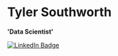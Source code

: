 # Tyler Southworth
**'Data Scientist'**
<div id="badges">
  <a href="https://www.linkedin.com/in/southworth-tyler/">
  <img src="https://img.shields.io/badge/LinkedIn-blue?style=for-the-badge&logo=linkedin&logoColor=white" alt="LinkedIn Badge"/>
</div>

<!-- <img src="https://komarev.com/ghpvc/?username=tlsouth&style=flat-square&color=blue" alt=""/> -->
